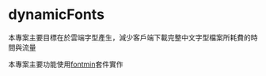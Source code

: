 dynamicFonts
=====
本專案主要目標在於雲端字型產生，減少客戶端下載完整中文字型檔案所耗費的時間與流量

本專案主要功能使用[fontmin](https://github.com/ecomfe/fontmin)套件實作

